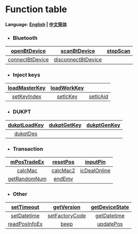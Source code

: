 # Function table

#### Language: [English](README.md) | [中文简体](README-cn.md)

- ### Bluetooth

| [openBtDevice](en/openBtDevice.md) | [scanBtDevice](en/scanBtDevice.md) | [stopScan](en/stopScan.md) |
| :--------: | :--------: | :--------: |
| [connectBtDevice](en/connectBtDevice.md) | [disconnectBtDevice](en/disconnectBtDevice.md) | |

- ### **Inject keys**
| [loadMasterKey](en/loadMasterKey.md) | [loadWorkKey](en/loadWorkKey.md) | |
| :-----: | :-----: | :-----: |
| [setKeyIndex](en/setKeyIndex.md) | [setIcKey](en/setIcKey.md) | [setIcAid](en/setIcAid.md) |

- ### **DUKPT**
| [dukptLoadKey](en/dukptLoadKey.md) | [dukptGetKey](en/dukptGetKey.md) | [dukptGenKey](en/dukptGenKey.md) |
| :-----: | :-----: | :-----: |
| [dukptDes](en/dukptDes.md) | ||

- ### **Transaction**
| [mPosTradeEx](en/mPosTradeEx.md) | [resetPos](en/resetPos.md) | [inputPin](en/inputPin.md) |
| :-----: | :-----: |:-----: |
| [calcMac](en/calcMac.md) | [calcMac2](en/calcMac2.md) | [icDealOnline](en/icDealOnline.md) |
| [getRandomNum](en/getRandomNum.md) | [endEmv](en/endEmv.md) | |

- ### **Other**
| [setTimeout](en/setTimeout.md) | [getVersion](en/getVersion.md) | [getDeviceState](en/getDeviceState.md) |
| :-----: | :-----: | :-----: |
| [setDatetime](en/setDatetime.md) | [setFactoryCode](en/setFactoryCode.md) | [getDatetime](en/getDatetime.md) |
| [readPosInfoEx](en/readPosInfoEx.md) | [beep](en/beep.md) | [updatePos](en/updatePos.md) |

